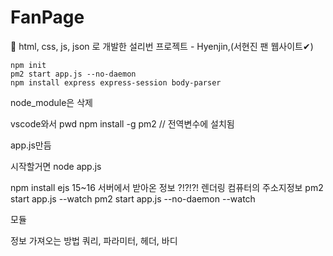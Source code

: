 # FanPage
👀 html, css, js, json 로 개발한 설리번 프로젝트 - Hyenjin,(서현진 팬 웹사이트✔)

```
npm init
pm2 start app.js --no-daemon
npm install express express-session body-parser
```
node_module은 삭제

vscode와서 pwd
npm install -g pm2 // 전역변수에 설치됨

app.js만듬

시작할거면
node app.js

npm install ejs
15~16 서버에서 받아온 정보 ?!?!?!
렌더링
컴퓨터의 주소지정보
pm2 start app.js --watch
pm2 start app.js --no-daemon --watch

모듈

정보 가져오는 방법
쿼리, 파라미터, 헤더, 바디
